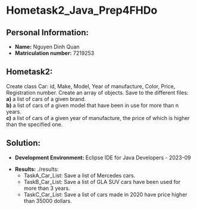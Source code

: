 # Hometask2_Java_Prep4FHDo
## Personal Information:
* **Name:** Nguyen Dinh Quan
* **Matriculation number:** 7219253

## Hometask2: 
Create class Car: id, Make, Model, Year of manufacture, Color, Price,
Registration number. Create an array of objects. Save to the different files:  
**a)** a list of cars of a given brand.  
**b)** a list of cars of a given model that have been in use for more than n years.  
**c)** a list of cars of a given year of manufacture, the price of which is higher than the specified one.

## Solution: 
* **Development Environment:** Eclipse IDE for Java Developers - 2023-09
- **Results:** ./results:
  - TaskA_Car_List: Save a list of Mercedes cars.
  - TaskB_Car_List: Save a list of GLA SUV cars have been used for more than 3 years.
  - TaskC_Car_List: Save a list of cars made in 2020 have price higher than 35000 dollars. 
